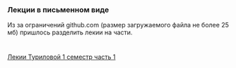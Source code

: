 ### Лекции в письменном виде
Из за ограничений github.com (размер загружаемого файла не более 25 мб) пришлось разделить лекии на части.
#
 [Лекии Туриловой 1 семестр часть 1]()
